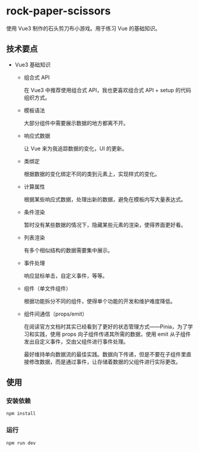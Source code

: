 # rock-paper-scissors

使用 Vue3 制作的石头剪刀布小游戏。用于练习 Vue 的基础知识。

## 技术要点

- Vue3 基础知识

  - 组合式 API

    在 Vue3 中推荐使用组合式 API，我也更喜欢组合式 API + setup 的代码组织方式。

  - 模板语法

    大部分组件中需要展示数据的地方都离不开。

  - 响应式数据

    让 Vue 来为我追踪数据的变化，UI 的更新。

  - 类绑定

    根据数据的变化绑定不同的类到元素上，实现样式的变化。

  - 计算属性

    根据某些响应式数据，处理出新的数据，避免在模板内写大量表达式。

  - 条件渲染

    暂时没有某些数据的情况下，隐藏某些元素的渲染，使得界面更好看。

  - 列表渲染

    有多个相似结构的数据需要集中展示。

  - 事件处理

    响应鼠标单击，自定义事件，等等。

  - 组件（单文件组件）

    根据功能拆分不同的组件，使得单个功能的开发和维护难度降低。

  - 组件间通信（props/emit）

    在阅读官方文档时其实已经看到了更好的状态管理方式——Pinia，为了学习和实践，使用 props 向子组件传递其所需的数据，使用 emit 从子组件发出自定义事件，交由父组件进行事件处理。

    最好维持单向数据流的最佳实践。数据向下传递，但是不要在子组件里直接修改数据，而是通过事件，让存储着数据的父组件进行实际更改。

## 使用

### 安装依赖

```sh
npm install
```

### 运行

```sh
npm run dev
```
